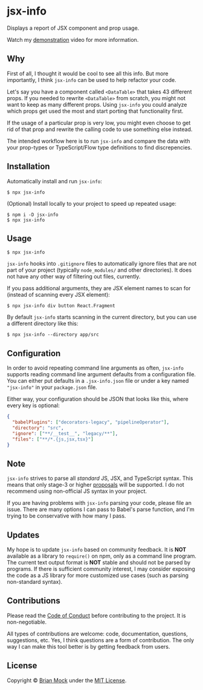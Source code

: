 # jsx-info

Displays a report of JSX component and prop usage.

Watch my [demonstration][] video for more information.

## Why

First of all, I thought it would be cool to see all this info. But more
importantly, I think `jsx-info` can be used to help refactor your code.

Let's say you have a component called `<DataTable>` that takes 43 different
props. If you needed to rewrite `<DataTable>` from scratch, you might not want
to keep as many different props. Using `jsx-info` you could analyze which props
get used the most and start porting that functionality first.

If the usage of a particular prop is very low, you might even choose to get rid
of that prop and rewrite the calling code to use something else instead.

The intended workflow here is to run `jsx-info` and compare the data with your
prop-types or TypeScript/Flow type definitions to find discrepencies.

## Installation

Automatically install and run `jsx-info`:

    $ npx jsx-info

(Optional) Install locally to your project to speed up repeated usage:

    $ npm i -D jsx-info
    $ npx jsx-info

## Usage

    $ npx jsx-info

`jsx-info` hooks into `.gitignore` files to automatically ignore files that are
not part of your project (typically `node_modules/` and other directories). It
does not have any other way of filtering out files, currently.

If you pass additional arguments, they are JSX element names to scan for
(instead of scanning every JSX element):

    $ npx jsx-info div button React.Fragment

By default `jsx-info` starts scanning in the current directory, but you can use
a different directory like this:

    $ npx jsx-info --directory app/src

## Configuration

In order to avoid repeating command line arguments as often, `jsx-info` supports
reading command line argument defaults from a configuration file. You can either
put defaults in a `.jsx-info.json` file or under a key named `"jsx-info"` in
your `package.json` file.

Either way, your configuration should be JSON that looks like this, where every
key is optional:

```json
{
  "babelPlugins": ["decorators-legacy", "pipelineOperator"],
  "directory": "src",
  "ignore": ["**/__test__", "legacy/**"],
  "files": ["**/*.{js,jsx,tsx}"]
}
```

## Note

`jsx-info` strives to parse all _standard_ JS, JSX, and TypeScript syntax. This
means that only stage-3 or higher
[proposals][] will be supported. I do
not recommend using non-official JS syntax in your project.

If you are having problems with `jsx-info` parsing your code, please file an
issue. There are many options I can pass to Babel's parse function, and I'm
trying to be conservative with how many I pass.

## Updates

My hope is to update `jsx-info` based on community feedback. It is **NOT**
available as a library to `require()` on npm, only as a command line program.
The current text output format is **NOT** stable and should not be parsed by
programs. If there is sufficient community interest, I may consider exposing the
code as a JS library for more customized use cases (such as parsing non-standard
syntax).

## Contributions

Please read the [Code of Conduct][] before contributing to the project. It is
non-negotiable.

All types of contributions are welcome: code, documentation, questions,
suggestions, etc. Yes, I think questions are a form of contribution. The only
way I can make this tool better is by getting feedback from users.

## License

Copyright © [Brian Mock][] under the [MIT License][].

[brian mock]: https://mockbrian.com
[demonstration]: https://youtu.be/e_vtfYJW9aM
[code of conduct]: CODE_OF_CONDUCT.md
[mit license]: LICENSE.md
[proposals]: https://tc39.github.io/process-document/
